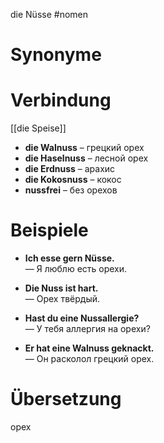 die Nüsse
#nomen
# Synonyme

# Verbindung 
[[die Speise]]

- **die Walnuss** – грецкий орех
- **die Haselnuss** – лесной орех
- **die Erdnuss** – арахис
- **die Kokosnuss** – кокос
- **nussfrei** – без орехов
# Beispiele
- **Ich esse gern Nüsse.**  
    — Я люблю есть орехи.
    
- **Die Nuss ist hart.**  
    — Орех твёрдый.
    
- **Hast du eine Nussallergie?**  
    — У тебя аллергия на орехи?
    
- **Er hat eine Walnuss geknackt.**  
    — Он расколол грецкий орех.
# Übersetzung
орех